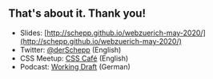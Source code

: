 <!-- .slide: data-background="images/backgrounds/thankyoupage.jpg" data-state="inverted faded" -->

<br><br><br><br><br><br>
## That's about it. Thank you!

* Slides: [http://schepp.github.io/webzuerich-may-2020/](http://schepp.github.io/webzuerich-may-2020/)
* Twitter: [@derSchepp](https://twitter.com/derSchepp) (English)
* CSS Meetup: [CSS Café](https://www.meetup.com/CSS-Cafe/events/270429474/) (English)
* Podcast: [Working Draft](http://workingdraft.de) (German)
